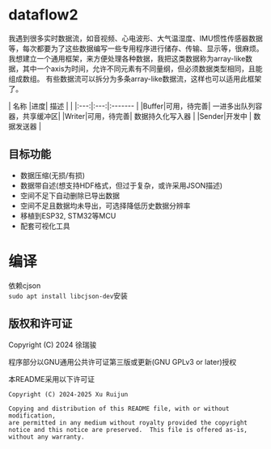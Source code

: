 # dataflow2
我遇到很多实时数据流，如音视频、心电波形、大气温湿度、IMU惯性传感器数据等，每次都要为了这些数据编写一些专用程序进行储存、传输、显示等，很麻烦。
我想建立一个通用框架，来方便处理各种数据，我把这类数据称为array-like数据，其中一个axis为时间，允许不同元素有不同量纲，但必须数据类型相同，且能组成数组。
有些数据流可以拆分为多条array-like数据流，这样也可以适用此框架了。

| 名称 |进度| 描述 |                       |
|:---:|:---:|:-------                      |
|Buffer|可用，待完善| 一进多出队列容器，共享缓冲区|
|Writer|可用，待完善| 数据持久化写入器 |
|Sender|开发中      | 数据发送器       |


## 目标功能
- 数据压缩(无损/有损)
- 数据带自述(想支持HDF格式，但过于复杂，或许采用JSON描述)
- 空间不足下自动删除已导出数据
- 空间不足且数据均未导出，可选择降低历史数据分辨率
- 移植到ESP32, STM32等MCU
- 配套可视化工具


# 编译
依赖cjson  
`sudo apt install libcjson-dev`安装

## 版权和许可证
Copyright (C) 2024 徐瑞骏

程序部分以GNU通用公共许可证第三版或更新(GNU GPLv3 or later)授权

本README采用以下许可证
```
Copyright (C) 2024-2025 Xu Ruijun

Copying and distribution of this README file, with or without modification,
are permitted in any medium without royalty provided the copyright
notice and this notice are preserved.  This file is offered as-is,
without any warranty.
```
